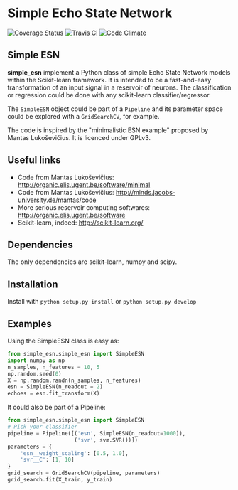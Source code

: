 # Simple Echo State Network

[![Coverage Status](https://coveralls.io/repos/sylvchev/simple_esn/badge.svg?branch=master&service=github)](https://coveralls.io/github/sylvchev/simple_esn?branch=master)
[![Travis CI](https://travis-ci.org/sylvchev/simple_esn.svg?branch=master)](https://travis-ci.org/sylvchev/simple_esn)
[![Code Climate](https://codeclimate.com/github/sylvchev/simple_esn/badges/gpa.svg)](https://codeclimate.com/github/sylvchev/simple_esn)

## Simple ESN

**simple_esn** implement a Python class of simple Echo State Network models
within the Scikit-learn framework. It is intended to be a fast-and-easy
transformation of an input signal in a reservoir of neurons. The classification
or regression could be done with any scikit-learn classifier/regressor.

The `SimpleESN` object could be part of a `Pipeline` and its parameter space could
be explored with a `GridSearchCV`, for example.

The code is inspired by the "minimalistic ESN example" proposed by Mantas
Lukoševičius. It is licenced under GPLv3.

## Useful links

-   Code from Mantas Lukoševičius: http://organic.elis.ugent.be/software/minimal
-   Code from Mantas Lukoševičius: http://minds.jacobs-university.de/mantas/code
-   More serious reservoir computing softwares: http://organic.elis.ugent.be/software
-   Scikit-learn, indeed: http://scikit-learn.org/

## Dependencies

The only dependencies are scikit-learn, numpy and scipy.

## Installation

Install with `python setup.py install` or `python setup.py develop`

## Examples

Using the SimpleESN class is easy as:

```python
from simple_esn.simple_esn import SimpleESN
import numpy as np
n_samples, n_features = 10, 5
np.random.seed(0)
X = np.random.randn(n_samples, n_features)
esn = SimpleESN(n_readout = 2)
echoes = esn.fit_transform(X)
```

It could also be part of a Pipeline:

```python
from simple_esn.simple_esn import SimpleESN
# Pick your classifier
pipeline = Pipeline([('esn', SimpleESN(n_readout=1000)),
                     ('svr', svm.SVR())])
parameters = {
    'esn__weight_scaling': [0.5, 1.0],
    'svr__C': [1, 10]
}
grid_search = GridSearchCV(pipeline, parameters)
grid_search.fit(X_train, y_train)
```
